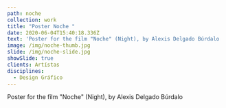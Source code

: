 ```yaml
---
path: noche
collection: work
title: "Poster Noche "
date: 2020-06-04T15:40:18.336Z
text: 'Poster for the film "Noche" (Night), by Alexis Delgado Búrdalo '
image: /img/noche-thumb.jpg
slide: /img/noche-slide.jpg
showSlide: true
clients: Artístas
disciplines: 
  - Design Gráfico
---
```

Poster for the film "Noche" (Night), by Alexis Delgado Búrdalo
